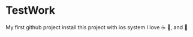 # TestWork
My first github project
install this project with ios system
I love :coffee: :tea:, and :girl:
